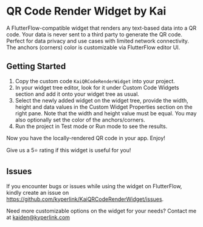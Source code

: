 # QR Code Render Widget by Kai

A FlutterFlow-compatible widget that renders any text-based data into a QR code. Your data is never sent to a third party to generate the QR code. Perfect for data privacy and use cases with limited network connectivity. The anchors (corners) color is customizable via FlutterFlow editor UI.

## Getting Started

1. Copy the custom code `KaiQRCodeRenderWidget` into your project.
2. In your widget tree editor, look for it under Custom Code Widgets section and add it onto your widget tree as usual.
3. Select the newly added widget on the widget tree, provide the width, height and data values in the Custom Widget Properties section on the right pane. Note that the width and height value must be equal. You may also optionally set the color of the anchors/corners.
4. Run the project in Test mode or Run mode to see the results.

Now you have the locally-rendered QR code in your app. Enjoy!

Give us a 5⭐ rating if this widget is useful for you!

## Issues

If you encounter bugs or issues while using the widget on FlutterFlow, kindly create an issue on https://github.com/kyperlink/KaiQRCodeRenderWidget/issues.

Need more customizable options on the widget for your needs? Contact me at kaiden@kyperlink.com

